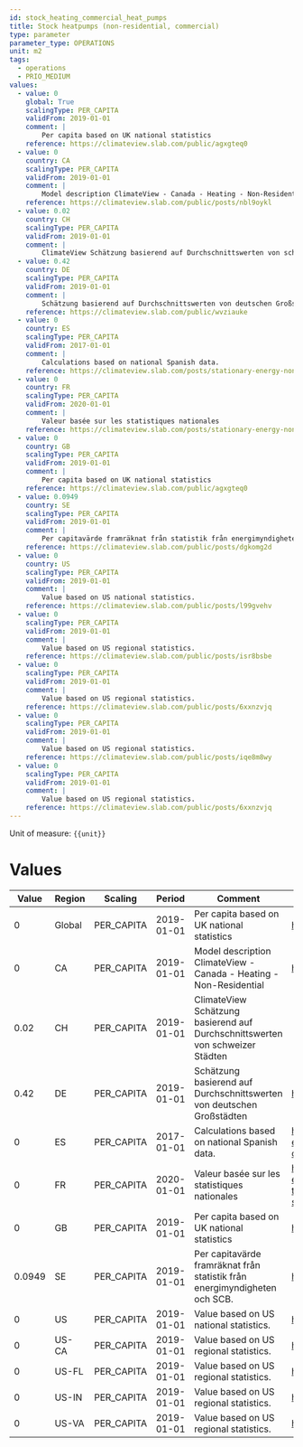 ```yaml
---
id: stock_heating_commercial_heat_pumps
title: Stock heatpumps (non-residential, commercial)
type: parameter
parameter_type: OPERATIONS
unit: m2
tags:
  - operations
  - PRIO_MEDIUM
values:
  - value: 0
    global: True
    scalingType: PER_CAPITA
    validFrom: 2019-01-01
    comment: |
        Per capita based on UK national statistics
    reference: https://climateview.slab.com/public/agxgteq0
  - value: 0
    country: CA
    scalingType: PER_CAPITA
    validFrom: 2019-01-01
    comment: |
        Model description ClimateView - Canada - Heating - Non-Residential
    reference: https://climateview.slab.com/public/posts/nbl9oykl
  - value: 0.02
    country: CH
    scalingType: PER_CAPITA
    validFrom: 2019-01-01
    comment: |
        ClimateView Schätzung basierend auf Durchschnittswerten von schweizer Städten
  - value: 0.42
    country: DE
    scalingType: PER_CAPITA
    validFrom: 2019-01-01
    comment: |
        Schätzung basierend auf Durchschnittswerten von deutschen Großstädten
    reference: https://climateview.slab.com/public/wvziauke
  - value: 0
    country: ES
    scalingType: PER_CAPITA
    validFrom: 2017-01-01
    comment: |
        Calculations based on national Spanish data.
    reference: https://climateview.slab.com/posts/stationary-energy-non-residential-baavcf13#h8e8m-commercial-space-heating
  - value: 0
    country: FR
    scalingType: PER_CAPITA
    validFrom: 2020-01-01
    comment: |
        Valeur basée sur les statistiques nationales
    reference: https://climateview.slab.com/posts/stationary-energy-non-residential-france-lvoxv5kr#hyhlj-tableau-4-chauffage-des-locaux-pour-le-secteur-commercial-et-tertiaire
  - value: 0
    country: GB
    scalingType: PER_CAPITA
    validFrom: 2019-01-01
    comment: |
        Per capita based on UK national statistics
    reference: https://climateview.slab.com/public/agxgteq0
  - value: 0.0949
    country: SE
    scalingType: PER_CAPITA
    validFrom: 2019-01-01
    comment: |
        Per capitavärde framräknat från statistik från energimyndigheten och SCB.
    reference: https://climateview.slab.com/public/posts/dgkomg2d
  - value: 0
    country: US
    scalingType: PER_CAPITA
    validFrom: 2019-01-01
    comment: |
        Value based on US national statistics.
    reference: https://climateview.slab.com/public/posts/l99gvehv
  - value: 0
    scalingType: PER_CAPITA
    validFrom: 2019-01-01
    comment: |
        Value based on US regional statistics.
    reference: https://climateview.slab.com/public/posts/isr8bsbe
  - value: 0
    scalingType: PER_CAPITA
    validFrom: 2019-01-01
    comment: |
        Value based on US regional statistics.
    reference: https://climateview.slab.com/public/posts/6xxnzvjq
  - value: 0
    scalingType: PER_CAPITA
    validFrom: 2019-01-01
    comment: |
        Value based on US regional statistics.
    reference: https://climateview.slab.com/public/posts/iqe8m8wy
  - value: 0
    scalingType: PER_CAPITA
    validFrom: 2019-01-01
    comment: |
        Value based on US regional statistics.
    reference: https://climateview.slab.com/public/posts/6xxnzvjq
---
```



Unit of measure: `{{unit}}`


# Values


| Value | Region | Scaling | Period | Comment | Reference |
|-------|--------|---------|--------|---------|-----------|
| 0 | Global | PER_CAPITA | 2019-01-01 | Per capita based on UK national statistics | https://climateview.slab.com/public/agxgteq0 |
| 0 | CA | PER_CAPITA | 2019-01-01 | Model description ClimateView - Canada - Heating - Non-Residential | https://climateview.slab.com/public/posts/nbl9oykl |
| 0.02 | CH | PER_CAPITA | 2019-01-01 | ClimateView Schätzung basierend auf Durchschnittswerten von schweizer Städten |  |
| 0.42 | DE | PER_CAPITA | 2019-01-01 | Schätzung basierend auf Durchschnittswerten von deutschen Großstädten | https://climateview.slab.com/public/wvziauke |
| 0 | ES | PER_CAPITA | 2017-01-01 | Calculations based on national Spanish data. | https://climateview.slab.com/posts/stationary-energy-non-residential-baavcf13#h8e8m-commercial-space-heating |
| 0 | FR | PER_CAPITA | 2020-01-01 | Valeur basée sur les statistiques nationales | https://climateview.slab.com/posts/stationary-energy-non-residential-france-lvoxv5kr#hyhlj-tableau-4-chauffage-des-locaux-pour-le-secteur-commercial-et-tertiaire |
| 0 | GB | PER_CAPITA | 2019-01-01 | Per capita based on UK national statistics | https://climateview.slab.com/public/agxgteq0 |
| 0.0949 | SE | PER_CAPITA | 2019-01-01 | Per capitavärde framräknat från statistik från energimyndigheten och SCB. | https://climateview.slab.com/public/posts/dgkomg2d |
| 0 | US | PER_CAPITA | 2019-01-01 | Value based on US national statistics. | https://climateview.slab.com/public/posts/l99gvehv |
| 0 | US-CA | PER_CAPITA | 2019-01-01 | Value based on US regional statistics. | https://climateview.slab.com/public/posts/isr8bsbe |
| 0 | US-FL | PER_CAPITA | 2019-01-01 | Value based on US regional statistics. | https://climateview.slab.com/public/posts/6xxnzvjq |
| 0 | US-IN | PER_CAPITA | 2019-01-01 | Value based on US regional statistics. | https://climateview.slab.com/public/posts/iqe8m8wy |
| 0 | US-VA | PER_CAPITA | 2019-01-01 | Value based on US regional statistics. | https://climateview.slab.com/public/posts/6xxnzvjq |


